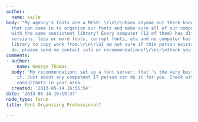 ```yaml
---
author:
  name: kaile
body: "My agency's fonts are a MESS! \r\n\r\nDoes anyone out there know a specialist
  that can come in to organize our fonts and make sure all of our computers are working
  with the same consistent library? Every computer (12 of them) has different selection,
  versions, less or more fonts, corrupt fonts, etc and no computer has a clean master
  library to copy work from.\r\n\r\nI am not sure if this person exists, but if they
  do, please send me contact info or recommendations!\r\n\r\nthank you SO much! :)"
comments:
- author:
    name: George Thomas
  body: 'My recommendation: set up a font server; that''s the very best way to do
    it. Just about any competent IT person can do it for you. Check with computer
    consultants in your area.'
  created: '2013-05-14 16:55:54'
date: '2013-05-14 16:19:37'
node_type: forum
title: Font Organizing Professional?

---
```

